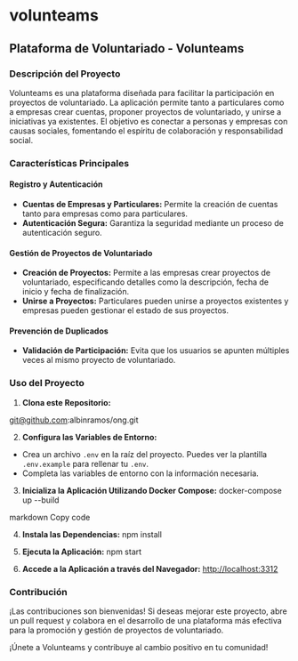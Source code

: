 # volunteams

## Plataforma de Voluntariado - Volunteams

### Descripción del Proyecto

Volunteams es una plataforma diseñada para facilitar la participación en proyectos de voluntariado. La aplicación permite tanto a particulares como a empresas crear cuentas, proponer proyectos de voluntariado, y unirse a iniciativas ya existentes. El objetivo es conectar a personas y empresas con causas sociales, fomentando el espíritu de colaboración y responsabilidad social.

### Características Principales

#### Registro y Autenticación

- **Cuentas de Empresas y Particulares:** Permite la creación de cuentas tanto para empresas como para particulares.
- **Autenticación Segura:** Garantiza la seguridad mediante un proceso de autenticación seguro.

#### Gestión de Proyectos de Voluntariado

- **Creación de Proyectos:** Permite a las empresas crear proyectos de voluntariado, especificando detalles como la descripción, fecha de inicio y fecha de finalización.
- **Unirse a Proyectos:** Particulares pueden unirse a proyectos existentes y empresas pueden gestionar el estado de sus proyectos.

#### Prevención de Duplicados

- **Validación de Participación:** Evita que los usuarios se apunten múltiples veces al mismo proyecto de voluntariado.

### Uso del Proyecto

1. **Clona este Repositorio:**

git@github.com:albinramos/ong.git

2. **Configura las Variables de Entorno:**

- Crea un archivo `.env` en la raíz del proyecto. Puedes ver la plantilla `.env.example` para rellenar tu `.env`.
- Completa las variables de entorno con la información necesaria.

3. **Inicializa la Aplicación Utilizando Docker Compose:**
docker-compose up --build

markdown
Copy code

4. **Instala las Dependencias:**
npm install

5. **Ejecuta la Aplicación:**
npm start

6. **Accede a la Aplicación a través del Navegador:**
[http://localhost:3312](http://localhost:3312)

### Contribución

¡Las contribuciones son bienvenidas! Si deseas mejorar este proyecto, abre un pull request y colabora en el desarrollo de una plataforma más efectiva para la promoción y gestión de proyectos de voluntariado.

¡Únete a Volunteams y contribuye al cambio positivo en tu comunidad!

